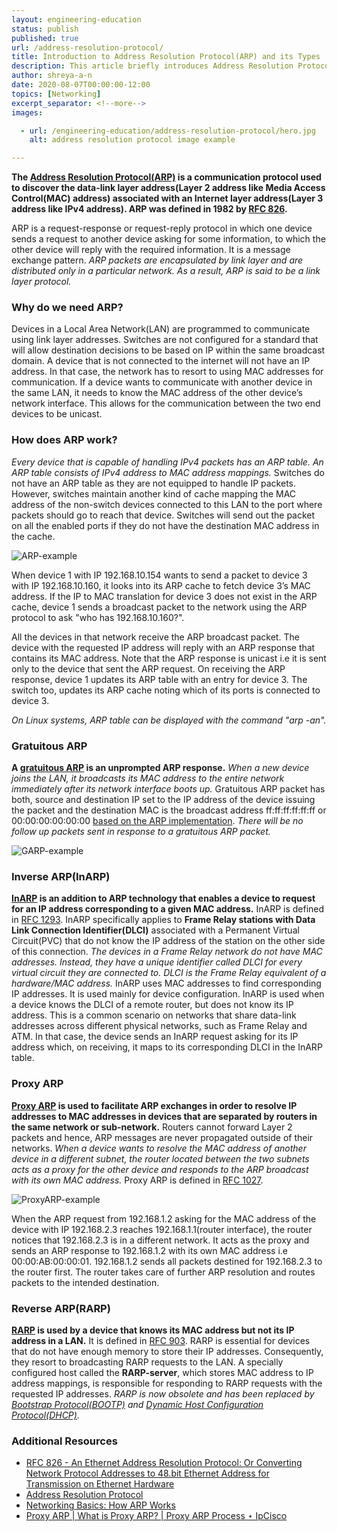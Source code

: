 ```yaml
---
layout: engineering-education
status: publish
published: true
url: /address-resolution-protocol/
title: Introduction to Address Resolution Protocol(ARP) and its Types
description: This article briefly introduces Address Resolution Protocol(ARP) and its types, namely, Gratuitous ARP(GARP), Inverse ARP(InARP), Proxy ARP and Reverse ARP(RARP).
author: shreya-a-n
date: 2020-08-07T00:00:00-12:00
topics: [Networking]
excerpt_separator: <!--more-->
images:

  - url: /engineering-education/address-resolution-protocol/hero.jpg
    alt: address resolution protocol image example

---
```

**The [Address Resolution Protocol(ARP)](https://en.wikipedia.org/wiki/Address_Resolution_Protocol) is a communication protocol used to discover the data-link layer address(Layer 2 address like Media Access Control(MAC) address) associated with an Internet layer address(Layer 3 address like IPv4 address). ARP was defined in 1982 by [RFC 826](https://tools.ietf.org/html/rfc826).**
<!--more-->

ARP is a request-response or request-reply protocol in which one device sends a request to another device asking for some information, to which the other device will reply with the required information. It is a message exchange pattern. *ARP packets are encapsulated by link layer and are distributed only in a particular network. As a result, ARP is said to be a link layer protocol.*

### Why do we need ARP?
Devices in a Local Area Network(LAN) are programmed to communicate using link layer addresses. Switches are not configured for a standard that will allow destination decisions to be based on IP within the same broadcast domain. A device that is not connected to the internet will not have an IP address. In that case, the network has to resort to using MAC addresses for communication. If a device wants to communicate with another device in the same LAN, it needs to know the MAC address of the other device’s network interface. This allows for the communication between the two end devices to be unicast.

### How does ARP work?
*Every device that is capable of handling IPv4 packets has an ARP table. An ARP table consists of IPv4 address to MAC address mappings.* Switches do not have an ARP table as they are not equipped to handle IP packets. However, switches maintain another kind of cache mapping the MAC address of the non-switch devices connected to this LAN to the port where packets should go to reach that device. Switches will send out the packet on all the enabled ports if they do not have the destination MAC address in the cache.

![ARP-example](/engineering-education/address-resolution-protocol/arpExample.jpg)

When device 1 with IP 192.168.10.154 wants to send a packet to device 3 with IP 192.168.10.160, it looks into its ARP cache to fetch device 3’s MAC address. If the IP to MAC translation for device 3 does not exist in the ARP cache, device 1 sends a broadcast packet to the network using the ARP protocol to ask "who has 192.168.10.160?".

All the devices in that network receive the ARP broadcast packet. The device with the requested IP address will reply with an ARP response that contains its MAC address. Note that the ARP response is unicast i.e it is sent only to the device that sent the ARP request. On receiving the ARP response, device 1 updates its ARP table with an entry for device 3. The switch too, updates its ARP cache noting which of its ports is connected to device 3.

*On Linux systems, ARP table can be displayed with the command "arp -an".*

### Gratuitous ARP
**A [gratuitous ARP](https://en.wikipedia.org/wiki/Address_Resolution_Protocol#ARP_announcements) is an unprompted ARP response.** *When a new device joins the LAN, it broadcasts its MAC address to the entire network immediately after its network interface boots up.* Gratuitous ARP packet has both, source and destination IP set to the IP address of the device issuing the packet and the destination MAC is the broadcast address ff:ff:ff:ff:ff:ff or 00:00:00:00:00:00 [based on the ARP implementation](https://www.practicalnetworking.net/series/arp/gratuitous-arp/). *There will be no follow up packets sent in response to a gratuitous ARP packet.*

![GARP-example](/engineering-education/address-resolution-protocol/garp.jpg)

### Inverse ARP(InARP)
**[InARP](https://en.wikipedia.org/wiki/Address_Resolution_Protocol#Inverse_ARP_and_Reverse_ARP) is an addition to ARP technology that enables a device to request for an IP address corresponding to a given MAC address.** InARP is defined in [RFC 1293](https://tools.ietf.org/html/rfc1293). InARP specifically applies to **Frame Relay stations with Data Link Connection Identifier(DLCI)** associated with a Permanent Virtual Circuit(PVC) that do not know the IP address of the station on the other side of this connection. *The devices in a Frame Relay network do not have MAC addresses. Instead, they have a unique identifier called DLCI for every virtual circuit they are connected to. DLCI is the Frame Relay equivalent of a hardware/MAC address.* InARP uses MAC addresses to find corresponding IP addresses. It is used mainly for device configuration. InARP is used when a device knows the DLCI of a remote router, but does not know its IP address. This is a common scenario on networks that share data-link addresses across different physical networks, such as Frame Relay and ATM. In that case, the device sends an InARP request asking for its IP address which, on receiving, it maps to its corresponding DLCI in the InARP table.

### Proxy ARP
**[Proxy ARP](https://en.wikipedia.org/wiki/Proxy_ARP) is used to facilitate ARP exchanges in order to resolve IP addresses to MAC addresses in devices that are separated by routers in the same network or sub-network.** Routers cannot forward Layer 2 packets and hence, ARP messages are never propagated outside of their networks. *When a device wants to resolve the MAC address of another device in a different subnet, the router located between the two subnets acts as a proxy for the other device and responds to the ARP broadcast with its own MAC address.* Proxy ARP is defined in [RFC 1027](https://www.ietf.org/rfc/rfc1027.txt).

![ProxyARP-example](/engineering-education/address-resolution-protocol/proxyARP.jpg)

When the ARP request from 192.168.1.2 asking for the MAC address of the device with IP 192.168.2.3 reaches 192.168.1.1(router interface), the router notices that 192.168.2.3 is in a different network. It acts as the proxy and sends an ARP response to 192.168.1.2 with its own MAC address i.e 00:00:AB:00:00:01.
192.168.1.2 sends all packets destined for 192.168.2.3 to the router first. The router takes care of further ARP resolution and routes packets to the intended destination.   

### Reverse ARP(RARP)
**[RARP](https://en.wikipedia.org/wiki/Reverse_Address_Resolution_Protocol) is used by a device that knows its MAC address but not its IP address in a LAN.** It is defined in [RFC 903](https://tools.ietf.org/html/rfc903). RARP is essential for devices that do not have enough memory to store their IP addresses. Consequently, they resort to broadcasting RARP requests to the LAN. A specially configured host called the **RARP-server**, which stores MAC address to IP address mappings, is responsible for responding to RARP requests with the requested IP addresses. *RARP is now obsolete and has been replaced by [Bootstrap Protocol(BOOTP)](https://en.wikipedia.org/wiki/Bootstrap_Protocol) and [Dynamic Host Configuration Protocol(DHCP)](https://en.wikipedia.org/wiki/Dynamic_Host_Configuration_Protocol).*

### Additional Resources
- [RFC 826 - An Ethernet Address Resolution Protocol: Or Converting Network Protocol Addresses to 48.bit Ethernet Address for Transmission on Ethernet Hardware](https://tools.ietf.org/html/rfc826)
- [Address Resolution Protocol](https://en.wikipedia.org/wiki/Address_Resolution_Protocol)
- [Networking Basics: How ARP Works](https://www.tummy.com/articles/networking-basics-how-arp-works/)
- [Proxy ARP | What is Proxy ARP? | Proxy ARP Process ⋆ IpCisco](https://ipcisco.com/lesson/proxy-arp/)
